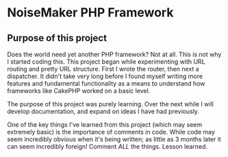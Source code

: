 # NoiseMaker PHP Framework

## Purpose of this project
Does the world need yet another PHP framework? Not at all. This is not why
I started coding this. This project began while experimenting with URL routing
and pretty URL structure. First I wrote the router, then next a dispatcher. It didn't
take very long before I found myself writing more features and fundamental functionality
as a means to understand how frameworks like CakePHP worked on a basic level.

The purpose of this project was purely learning. Over the next while I will develop
documentation, and expand on ideas I have had previously.

One of the key things I've learned from this project (which may seem extremely basic)
is the importance of comments in code. While code may seem incredibly obvious when it's
being written; as little as 3 months later it can seem incredibly foreign!
Comment *ALL* the things. Lesson learned.